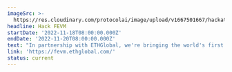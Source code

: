 ```yaml
---
imageSrc: >-
  https://res.cloudinary.com/protocolai/image/upload/v1667501667/hackathons/FEVM-Hack_awbp1b.png
headline: Hack FEVM
startDate: '2022-11-18T08:00:00.000Z'
endDate: '2022-11-20T08:00:00.000Z'
text: "In partnership with ETHGlobal, we're bringing the world's first hackathon on the FEVM, the Ethereum compatible layer of the\_[Filecoin Virtual Machine](https://fvm.filecoin.io/)\_(FMV). Join us to build on the frontier of Web3.\n"
link: 'https://fevm.ethglobal.com/'
status: current
---
```


